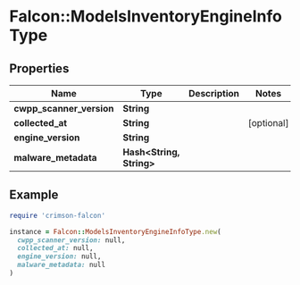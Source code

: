 # Falcon::ModelsInventoryEngineInfoType

## Properties

| Name | Type | Description | Notes |
| ---- | ---- | ----------- | ----- |
| **cwpp_scanner_version** | **String** |  |  |
| **collected_at** | **String** |  | [optional] |
| **engine_version** | **String** |  |  |
| **malware_metadata** | **Hash&lt;String, String&gt;** |  |  |

## Example

```ruby
require 'crimson-falcon'

instance = Falcon::ModelsInventoryEngineInfoType.new(
  cwpp_scanner_version: null,
  collected_at: null,
  engine_version: null,
  malware_metadata: null
)
```


